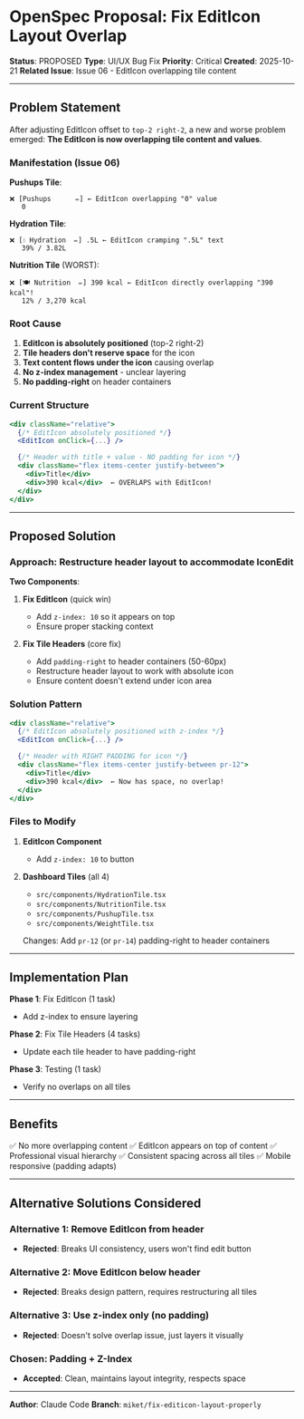 # OpenSpec Proposal: Fix EditIcon Layout Overlap

**Status**: PROPOSED
**Type**: UI/UX Bug Fix
**Priority**: Critical
**Created**: 2025-10-21
**Related Issue**: Issue 06 - EditIcon overlapping tile content

---

## Problem Statement

After adjusting EditIcon offset to `top-2 right-2`, a new and worse problem emerged: **The EditIcon is now overlapping tile content and values**.

### Manifestation (Issue 06)

**Pushups Tile**:
```
❌ [Pushups      ✏️] ← EditIcon overlapping "0" value
   0
```

**Hydration Tile**:
```
❌ [💧 Hydration  ✏️] .5L ← EditIcon cramping ".5L" text
   39% / 3.82L
```

**Nutrition Tile** (WORST):
```
❌ [🍽️ Nutrition  ✏️] 390 kcal ← EditIcon directly overlapping "390 kcal"!
   12% / 3,270 kcal
```

### Root Cause

1. **EditIcon is absolutely positioned** (top-2 right-2)
2. **Tile headers don't reserve space** for the icon
3. **Text content flows under the icon** causing overlap
4. **No z-index management** - unclear layering
5. **No padding-right** on header containers

### Current Structure

```jsx
<div className="relative">
  {/* EditIcon absolutely positioned */}
  <EditIcon onClick={...} />

  {/* Header with title + value - NO padding for icon */}
  <div className="flex items-center justify-between">
    <div>Title</div>
    <div>390 kcal</div>  ← OVERLAPS with EditIcon!
  </div>
</div>
```

---

## Proposed Solution

### Approach: Restructure header layout to accommodate IconEdit

**Two Components**:

1. **Fix EditIcon** (quick win)
   - Add `z-index: 10` so it appears on top
   - Ensure proper stacking context

2. **Fix Tile Headers** (core fix)
   - Add `padding-right` to header containers (50-60px)
   - Restructure header layout to work with absolute icon
   - Ensure content doesn't extend under icon area

### Solution Pattern

```jsx
<div className="relative">
  {/* EditIcon absolutely positioned with z-index */}
  <EditIcon onClick={...} />

  {/* Header with RIGHT PADDING for icon */}
  <div className="flex items-center justify-between pr-12">
    <div>Title</div>
    <div>390 kcal</div>  ← Now has space, no overlap!
  </div>
</div>
```

### Files to Modify

1. **EditIcon Component**
   - Add `z-index: 10` to button

2. **Dashboard Tiles** (all 4)
   - `src/components/HydrationTile.tsx`
   - `src/components/NutritionTile.tsx`
   - `src/components/PushupTile.tsx`
   - `src/components/WeightTile.tsx`

   Changes: Add `pr-12` (or `pr-14`) padding-right to header containers

---

## Implementation Plan

**Phase 1**: Fix EditIcon (1 task)
- Add z-index to ensure layering

**Phase 2**: Fix Tile Headers (4 tasks)
- Update each tile header to have padding-right

**Phase 3**: Testing (1 task)
- Verify no overlaps on all tiles

---

## Benefits

✅ No more overlapping content
✅ EditIcon appears on top of content
✅ Professional visual hierarchy
✅ Consistent spacing across all tiles
✅ Mobile responsive (padding adapts)

---

## Alternative Solutions Considered

### Alternative 1: Remove EditIcon from header
- **Rejected**: Breaks UI consistency, users won't find edit button

### Alternative 2: Move EditIcon below header
- **Rejected**: Breaks design pattern, requires restructuring all tiles

### Alternative 3: Use z-index only (no padding)
- **Rejected**: Doesn't solve overlap issue, just layers it visually

### Chosen: Padding + Z-Index
- **Accepted**: Clean, maintains layout integrity, respects space

---

**Author**: Claude Code
**Branch**: `miket/fix-editicon-layout-properly`
